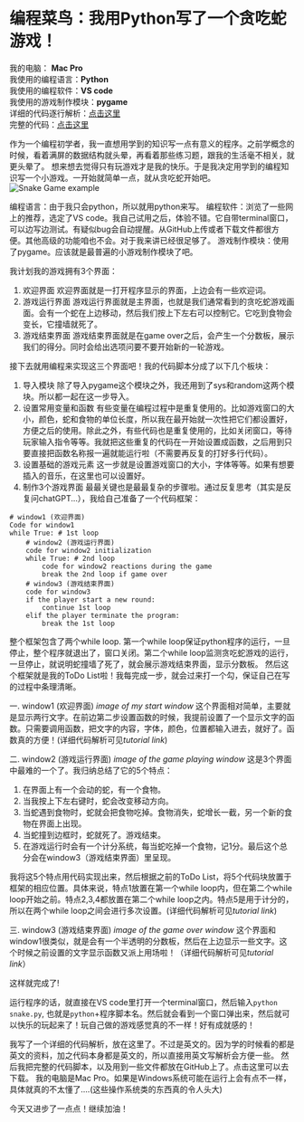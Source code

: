 # 编程菜鸟：我用Python写了一个贪吃蛇游戏！

我的电脑： **Mac Pro**<br>
我使用的编程语言：**Python**<br>
我使用的编程软件：**VS code**<br>
我使用的游戏制作模块：**pygame**<br>
详细的代码逐行解析：[点击这里](https://github.com/guoweier/GameHut/blob/main/snake/tutorial/tutorial_snake.md)<br>
完整的代码：[点击这里](https://github.com/guoweier/GameHut/blob/main/snake/snake.py)<br>


作为一个编程初学者，我一直想用学到的知识写一点有意义的程序。之前学概念的时候，看着满屏的数据结构就头晕，再看着那些练习题，跟我的生活毫不相关，就更头晕了。
想来想去觉得只有玩游戏才是我的快乐。于是我决定用学到的编程知识写一个小游戏。一开始就简单一点，就从贪吃蛇开始吧。
![Snake Game example](fig1_snakegameexample.webp) <br>

编程语言：由于我只会python，所以就用python来写。
编程软件：浏览了一些网上的推荐，选定了VS code。我自己试用之后，体验不错。它自带terminal窗口，可以边写边测试。有疑似bug会自动提醒。从GitHub上传或者下载文件都很方便。其他高级的功能咱也不会。对于我来讲已经很足够了。
游戏制作模块：使用了pygame。应该就是最普遍的小游戏制作模块了吧。

我计划我的游戏拥有3个界面：
1. 欢迎界面
欢迎界面就是一打开程序显示的界面，上边会有一些欢迎词。
2. 游戏运行界面
游戏运行界面就是主界面，也就是我们通常看到的贪吃蛇游戏画面。会有一个蛇在上边移动，然后我们按上下左右可以控制它。它吃到食物会变长，它撞墙就死了。
3. 游戏结束界面
游戏结束界面就是在game over之后，会产生一个分数板，展示我们的得分。同时会给出选项问要不要开始新的一轮游戏。

接下去就用编程来实现这三个界面吧！我的代码脚本分成了以下几个板块：
1. 导入模块
除了导入pygame这个模块之外，我还用到了sys和random这两个模块。所以都一起在这一步导入。
2. 设置常用变量和函数
有些变量在编程过程中是重复使用的。比如游戏窗口的大小，颜色，蛇和食物的单位长度，所以我在最开始就一次性把它们都设置好，方便之后的使用。除此之外，有些代码也是重复使用的，比如关闭窗口，等待玩家输入指令等等。我就把这些重复的代码在一开始设置成函数，之后用到只要直接把函数名称报一遍就能运行啦（不需要再反复的打好多行代码）。
3. 设置基础的游戏元素
这一步就是设置游戏窗口的大小，字体等等。如果有想要插入的音乐，在这里也可以设置好。
4. 制作3个游戏界面
最最关键也是最最复杂的步骤啦。通过反复思考（其实是反复问chatGPT...），我给自己准备了一个代码框架：
```
# window1 (欢迎界面)
Code for window1
while True: # 1st loop
    # window2 (游戏运行界面)
    code for window2 initialization
    while True: # 2nd loop
        code for window2 reactions during the game
        break the 2nd loop if game over
    # window3 (游戏结束界面)
    code for window3
    if the player start a new round:
        continue 1st loop
    elif the player terminate the program:
        break the 1st loop
```
整个框架包含了两个while loop. 第一个while loop保证python程序的运行，一旦停止，整个程序就退出了，窗口关闭。第二个while loop监测贪吃蛇游戏的运行，一旦停止，就说明蛇撞墙了死了，就会展示游戏结束界面，显示分数板。
然后这个框架就是我的ToDo List啦！我每完成一步，就会过来打一个勾，保证自己在写的过程中条理清晰。

一. window1 (欢迎界面)
*image of my start window*
这个界面相对简单，主要就是显示两行文字。在前边第二步设置函数的时候，我提前设置了一个显示文字的函数。只需要调用函数，把文字的内容，字体，颜色，位置都输入进去，就好了。函数真的方便！(详细代码解析可见*tutorial link*)

二. window2 (游戏运行界面)
*image of the game playing window*
这是3个界面中最难的一个了。我归纳总结了它的5个特点：
1. 在界面上有一个会动的蛇，有一个食物。
2. 当我按上下左右键时，蛇会改变移动方向。
3. 当蛇遇到食物时，蛇就会把食物吃掉。食物消失，蛇增长一截，另一个新的食物在界面上出现。
4. 当蛇撞到边框时，蛇就死了。游戏结束。
5. 在游戏运行时会有一个计分系统，每当蛇吃掉一个食物，记1分。最后这个总分会在window3（游戏结束界面）里呈现。

我将这5个特点用代码实现出来，然后根据之前的ToDo List，将5个代码块放置于框架的相应位置。具体来说，特点1放置在第一个while loop内，但在第二个while loop开始之前。特点2,3,4都放置在第二个while loop之内。特点5是用于计分的，所以在两个while loop之间会进行多次设置。(详细代码解析可见*tutorial link*)

三. window3 (游戏结束界面)
*image of the game over window*
这个界面和window1很类似，就是会有一个半透明的分数板，然后在上边显示一些文字。这个时候之前设置的文字显示函数又派上用场啦！（详细代码解析可见*tutorial link*）

这样就完成了!

运行程序的话，就直接在VS code里打开一个terminal窗口，然后输入`python snake.py`, 也就是`python`+程序脚本名。然后就会看到一个窗口弹出来，然后就可以快乐的玩起来了！玩自己做的游戏感觉真的不一样！好有成就感的！

我写了一个详细的代码解析，放在这里了。不过是英文的。因为学的时候看的都是英文的资料，加之代码本身都是英文的，所以直接用英文写解析会方便一些。
然后我把完整的代码脚本，以及用到一些文件都放在GitHub上了。点击这里可以去下载。
我的电脑是Mac Pro。如果是Windows系统可能在运行上会有点不一样，具体就真的不太懂了....(这些操作系统类的东西真的令人头大)

今天又进步了一点点！继续加油！

